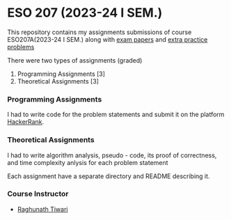 # ESO 207 (2023-24 I SEM.)

This repository contains my assignments submissions of course ESO207A(2023-24 I SEM.) along with [exam papers](https://github.com/pureEye21/ESO-207/tree/master/Exam%20Papers) and [extra practice problems](https://github.com/pureEye21/ESO-207/tree/master/Extra%20Practice%20Problems)

There were two types of assignments (graded)

1. Programming Assignments [3]
2. Theoretical Assignments [3]

### Programming Assignments

I had to write code for the problem statements and submit it on the platform [HackerRank](https://www.hackerrank.com/).

### Theoretical Assignments

I had to write algorithm analysis, pseudo - code, its proof of correctness, and time complexity anlysis for each problem statement


Each assignment have a separate directory and README describing it.

### Course Instructor 

 - [Raghunath Tiwari](https://www.cse.iitk.ac.in/users/rtewari/)
